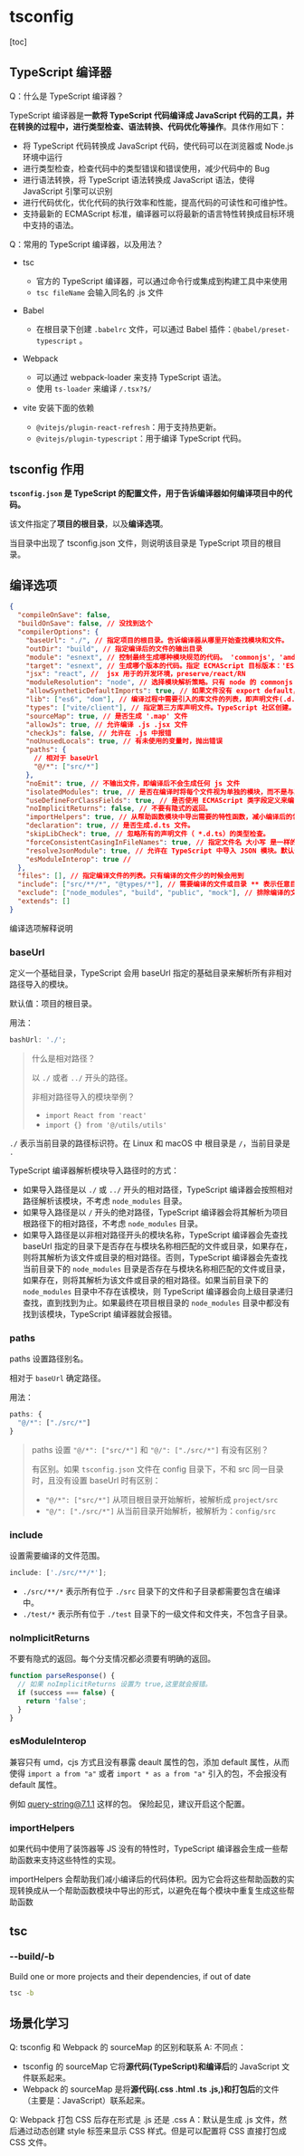 # tsconfig

[toc]

## TypeScript 编译器

Q：什么是 TypeScript 编译器？

TypeScript 编译器是**一款将 TypeScript 代码编译成 JavaScript 代码的工具，并在转换的过程中，进行类型检查、语法转换、代码优化等操作**。具体作用如下：

- 将 TypeScript 代码转换成 JavaScript 代码，使代码可以在浏览器或 Node.js 环境中运行
- 进行类型检查，检查代码中的类型错误和错误使用，减少代码中的 Bug
- 进行语法转换，将 TypeScript 语法转换成 JavaScript 语法，使得 JavaScript 引擎可以识别
- 进行代码优化，优化代码的执行效率和性能，提高代码的可读性和可维护性。
- 支持最新的 ECMAScript 标准，编译器可以将最新的语言特性转换成目标环境中支持的语法。

Q：常用的 TypeScript 编译器，以及用法？

- tsc
  - 官方的 TypeScript 编译器，可以通过命令行或集成到构建工具中来使用
  - `tsc fileName` 会输入同名的 .js 文件
- Babel

  - 在根目录下创建 `.babelrc` 文件，可以通过 Babel 插件：`@babel/preset-typescript` 。

- Webpack

  - 可以通过 webpack-loader 来支持 TypeScript 语法。
  - 使用 `ts-loader` 来编译 `/.tsx?$/`

- vite 安装下面的依赖
  - `@vitejs/plugin-react-refresh`：用于支持热更新。
  - `@vitejs/plugin-typescript`：用于编译 TypeScript 代码。

## tsconfig 作用

**`tsconfig.json` 是 TypeScript 的配置文件，用于告诉编译器如何编译项目中的代码。**

该文件指定了**项目的根目录**，以及**编译选项**。

当目录中出现了 tsconfig.json 文件，则说明该目录是 TypeScript 项目的根目录。

## 编译选项

```json
{
  "compileOnSave": false,
  "buildOnSave": false, // 没找到这个
  "compilerOptions": {
    "baseUrl": "./", // 指定项目的根目录。告诉编译器从哪里开始查找模块和文件。
    "outDir": "build", // 指定编译后的文件的输出目录
    "module": "esnext", // 控制最终生成哪种模块规范的代码。 'commonjs', 'amd', 'system', 'umd' or 'es2015'
    "target": "esnext", // 生成哪个版本的代码。指定 ECMAScript 目标版本：'ES3' (default), 'ES5', 'ES2015', 'ES2016', 'ES2017', or 'ESNEXT'
    "jsx": "react", //  jsx 用于的开发环境，preserve/react/RN
    "moduleResolution": "node", // 选择模块解析策略。只有 node 的 commonjs 在遇到 import React from 'react' 时才会去 node_modules 中去找。
    "allowSyntheticDefaultImports": true, // 如果文件没有 export default，你又在使用的时候 使用 import xx from 'xx'，这种如果不处理会报错，设置为 true 之后，编译器会默认导出一个 default
    "lib": ["es6", "dom"], // 编译过程中需要引入的库文件的列表，即声明文件(.d.ts)。TypeScript 编译器自带的。选项主要是：DOM，ESXXX。
    "types": ["vite/client"], // 指定第三方库声明文件。TypeScript 社区创建。
    "sourceMap": true, // 是否生成 '.map' 文件
    "allowJs": true, // 允许编译 .js .jsx 文件
    "checkJs": false, // 允许在 .js 中报错
    "noUnusedLocals": true, // 有未使用的变量时，抛出错误
    "paths": {
      // 相对于 baseUrl
      "@/*": ["src/*"]
    },
    "noEmit": true, // 不输出文件，即编译后不会生成任何 js 文件
    "isolatedModules": true, // 是否在编译时将每个文件视为单独的模块，而不是与其他文件进行交互。默认情况下，编译器会把所有文件编译成一个大的 .js 文件。如果设置成 true，要保证每个文件都可以单独编译并运行，而不需要依赖其他文件或全局命名空间。
    "useDefineForClassFields": true, // 是否使用 ECMAScript 类字段定义来编译类字段。可以使代码规范，清晰。如果目标环境支持 defineProperty，那么建议开启。
    "noImplicitReturns": false, // 不要有隐式的返回。
    "importHelpers": true, // 从帮助函数模块中导出需要的特性函数，减小编译后的包体积。
    "declaration": true, // 是否生成.d.ts 文件。
    "skipLibCheck": true, // 忽略所有的声明文件（ *.d.ts）的类型检查。
    "forceConsistentCasingInFileNames": true, // 指定文件名 大小写 是一样的效果。（不区分文件名大小写）Window 文件名大小写不敏感， TS 大小写是敏感的。设置成 false （不设置）比较合理。
    "resolveJsonModule": true, // 允许在 TypeScript 中导入 JSON 模块。默认情况下是不能直接导入 JSON 模块的，配置了这个选项之后，TypeScript 会将 JSON 文件解析为 JavaScript 对象。
    "esModuleInterop": true //
  },
  "files": [], // 指定编译文件的列表。只有编译的文件少的时候会用到
  "include": ["src/**/*", "@types/*"], // 需要编译的文件或目录 ** 表示任意目录；* 表示任意文件
  "exclude": ["node_modules", "build", "public", "mock"], // 排除编译的文件或目录
  "extends": []
}
```

编译选项解释说明

### baseUrl

定义一个基础目录，TypeScript 会用 baseUrl 指定的基础目录来解析所有非相对路径导入的模块。

默认值：项目的根目录。

用法：

```ts
bashUrl: './';
```

> 什么是相对路径？
>
> 以 `./` 或者 `../` 开头的路径。
>
> 非相对路径导入的模块举例？
>
> - `import React from 'react'`
> - `import {} from '@/utils/utils'`

`./` 表示当前目录的路径标识符。在 Linux 和 macOS 中 根目录是 `/`，当前目录是 `.`

TypeScript 编译器解析模块导入路径时的方式：

- 如果导入路径是以 `./` 或 `../` 开头的相对路径，TypeScript 编译器会按照相对路径解析该模块，不考虑 `node_modules` 目录。
- 如果导入路径是以 `/` 开头的绝对路径，TypeScript 编译器会将其解析为项目根路径下的相对路径，不考虑 `node_modules` 目录。
- 如果导入路径是以非相对路径开头的模块名称，TypeScript 编译器会先查找 baseUrl 指定的目录下是否存在与模块名称相匹配的文件或目录，如果存在，则将其解析为该文件或目录的相对路径。否则，TypeScript 编译器会先查找当前目录下的 `node_modules` 目录是否存在与模块名称相匹配的文件或目录，如果存在，则将其解析为该文件或目录的相对路径。如果当前目录下的 `node_modules` 目录中不存在该模块，则 TypeScript 编译器会向上级目录递归查找，直到找到为止。如果最终在项目根目录的 `node_modules` 目录中都没有找到该模块，TypeScript 编译器就会报错。

### paths

paths 设置路径别名。

相对于 `baseUrl` 确定路径。

用法：

```ts
paths: {
  "@/*": ["./src/*"]
}
```

> paths 设置 `"@/*": ["src/*"]` 和 `"@/": ["./src/*"]` 有没有区别？
>
> 有区别。如果 `tsconfig.json` 文件在 config 目录下，不和 src 同一目录时，且没有设置 baseUrl 时有区别：
>
> - `"@/*": ["src/*"]` 从项目根目录开始解析，被解析成 `project/src`
> - `"@/": ["./src/*"]` 从当前目录开始解析，被解析为：`config/src`

### include

设置需要编译的文件范围。

```ts
include: ['./src/**/*'];
```

- `./src/**/*` 表示所有位于 `./src` 目录下的文件和子目录都需要包含在编译中。
- `./test/*` 表示所有位于 `./test` 目录下的一级文件和文件夹，不包含子目录。

### noImplicitReturns

不要有隐式的返回。每个分支情况都必须要有明确的返回。

```typescript
function parseResponse() {
  // 如果 noImplicitReturns 设置为 true,这里就会报错。
  if (success === false) {
    return 'false';
  }
}
```

### esModuleInterop

兼容只有 umd，cjs 方式且没有暴露 deault 属性的包，添加 default 属性，从而使得 `import a from "a"` 或者 `import * as a from "a"` 引入的包，不会报没有 default 属性。

例如 query-string@7.1.1 这样的包。 保险起见，建议开启这个配置。

### importHelpers

如果代码中使用了装饰器等 JS 没有的特性时，TypeScript 编译器会生成一些帮助函数来支持这些特性的实现。

importHelpers 会帮助我们减小编译后的代码体积。因为它会将这些帮助函数的实现转换成从一个帮助函数模块中导出的形式，以避免在每个模块中重复生成这些帮助函数

## tsc

### --build/-b

Build one or more projects and their dependencies, if out of date

```bash
tsc -b
```

## 场景化学习

Q: tsconfig 和 Webpack 的 sourceMap 的区别和联系 A: 不同点：

- tsconfig 的 sourceMap 它将**源代码(TypeScript)**和**编译后**的 JavaScript 文件联系起来。
- Webpack 的 sourceMap 是将**源代码(.css .html .ts .js,)**和**打包后**的文件（主要是：JavaScript）联系起来。

Q: Webpack 打包 CSS 后存在形式是 .js 还是 .css A：默认是生成 .js 文件，然后通过动态创建 style 标签来显示 CSS 样式。但是可以配置将 CSS 直接打包成 CSS 文件。
